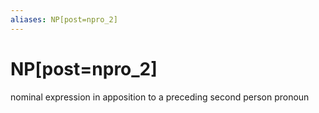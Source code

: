 ```yaml
---
aliases: NP[post=npro_2]
---
```

# NP[post=npro_2]

nominal expression in apposition to a preceding second person pronoun